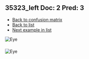 ## 35323_left Doc: 2 Pred: 3
- [Back to confusion matrix](https://github.com/juliandewit/kaggle_retinopathy/blob/master/matrix.md)
- [Back to list](https://github.com/juliandewit/kaggle_retinopathy/blob/master/lists/23/list.md)
- [Next example in list](https://github.com/juliandewit/kaggle_retinopathy/blob/master/lists/23/35/35368_left.md)

![Eye](https://retinopaty.blob.core.windows.net/size1024/35323_left_2.jpeg)

### 

![Eye]()
